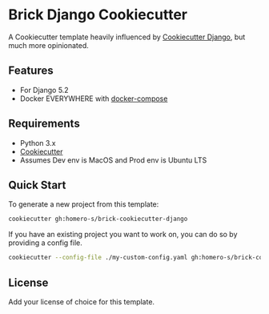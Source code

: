 # Brick Django Cookiecutter

A Cookiecutter template heavily influenced by [Cookiecutter Django](https://github.com/cookiecutter/cookiecutter-django), but much more opinionated.

## Features

- For Django 5.2
- Docker EVERYWHERE with [docker-compose](https://github.com/docker/compose)

## Requirements

- Python 3.x
- [Cookiecutter](https://github.com/cookiecutter/cookiecutter)
- Assumes Dev env is MacOS and Prod env is Ubuntu LTS

## Quick Start

To generate a new project from this template:

```bash
cookiecutter gh:homero-s/brick-cookiecutter-django
```

If you have an existing project you want to work on, you can do so by providing a config file.

```bash
cookiecutter --config-file ./my-custom-config.yaml gh:homero-s/brick-cookiecutter-django
```

## License

Add your license of choice for this template.
